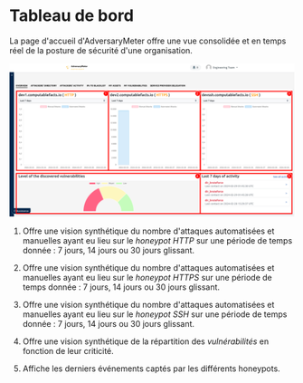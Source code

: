 # Tableau de bord

La page d'accueil d'AdversaryMeter offre une vue consolidée et en temps réel de la posture de sécurité d'une
organisation.

![](../img/adversarymeter/dashboard.png)

1. Offre une vision synthétique du nombre d'attaques automatisées et manuelles ayant eu lieu sur le _honeypot HTTP_ sur
   une période de temps donnée : 7 jours, 14 jours ou 30 jours glissant.

2. Offre une vision synthétique du nombre d'attaques automatisées et manuelles ayant eu lieu sur le _honeypot HTTPS_ sur
   une période de temps donnée : 7 jours, 14 jours ou 30 jours glissant.

3. Offre une vision synthétique du nombre d'attaques automatisées et manuelles ayant eu lieu sur le _honeypot SSH_ sur
   une période de temps donnée : 7 jours, 14 jours ou 30 jours glissant.

4. Offre une vision synthétique de la répartition des _vulnérabilités_ en fonction de leur criticité.

5. Affiche les derniers événements captés par les différents honeypots.